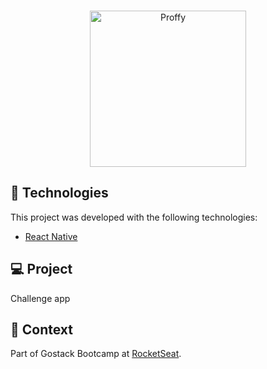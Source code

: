 
<br>

<p align="center">
  <img alt="Proffy" src="https://popolin.s3-sa-east-1.amazonaws.com/site/logo.png" width="250px">
</p>

## 🚀 Technologies

This project was developed with the following technologies:

- [React Native](https://facebook.github.io/react-native/)

## 💻 Project

Challenge app

## 🔬 Context

Part of Gostack Bootcamp at [RocketSeat](https://rocketseat.com.br).
